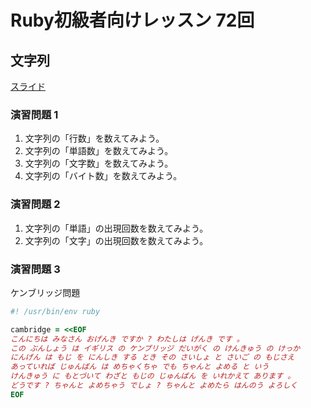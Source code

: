 # Ruby初級者向けレッスン 72回
## 文字列

[スライド](https://github.com/higaki/learn_ruby_kansai_88/blob/master/print.pdf)

### 演習問題 1
1. 文字列の「行数」を数えてみよう。
1. 文字列の「単語数」を数えてみよう。
1. 文字列の「文字数」を数えてみよう。
1. 文字列の「バイト数」を数えてみよう。

### 演習問題 2
1. 文字列の「単語」の出現回数を数えてみよう。
1. 文字列の「文字」の出現回数を数えてみよう。

### 演習問題 3

ケンブリッジ問題

```ruby
#! /usr/bin/env ruby

cambridge = <<EOF
こんにちは みなさん おげんき ですか ? わたしは げんき です 。
この ぶんしょう は イギリス の ケンブリッジ だいがく の けんきゅう の けっか
にんげん は もじ を にんしき する とき その さいしょ と さいご の もじさえ
あっていれば じゅんばん は めちゃくちゃ でも ちゃんと よめる と いう
けんきゅう に もとづいて わざと もじの じゅんばん を いれかえて あります 。
どうです ? ちゃんと よめちゃう でしょ ? ちゃんと よめたら はんのう よろしく
EOF
```
